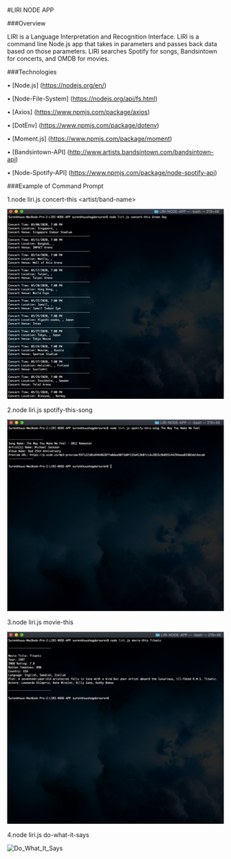
#LIRI NODE APP

###Overview

LIRI is a Language Interpretation and Recognition Interface. LIRI is a command line Node.js app that takes in parameters and passes back data based on those parameters. LIRI searches Spotify for songs, Bandsintown for concerts, and OMDB for movies.


###Technologies

•	[Node.js] (https://nodejs.org/en/)

•	[Node-File-System] (https://nodejs.org/api/fs.html)

•	[Axios] (https://www.npmjs.com/package/axios)

•	[DotEnv] (https://www.npmjs.com/package/dotenv)

•	[Moment.js] (https://www.npmjs.com/package/moment)

•	[Bandsintown-API] (http://www.artists.bandsintown.com/bandsintown-api)

•	[Node-Spotify-API] (https://www.npmjs.com/package/node-spotify-api)



###Example of Command Prompt

1.node liri.js concert-this <artist/band-name>

![Concert](/images/concert.jpg)

2.node liri.js spotify-this-song <song-name>

![Spotify](/images/spotify.jpg)
 
3.node liri.js movie-this <movie-name>

![OMDB](/images/OMDB.jpg)

4.node liri.js do-what-it-says

![Do_What_It_Says](/images/Do_What_It_Says.jpg)
